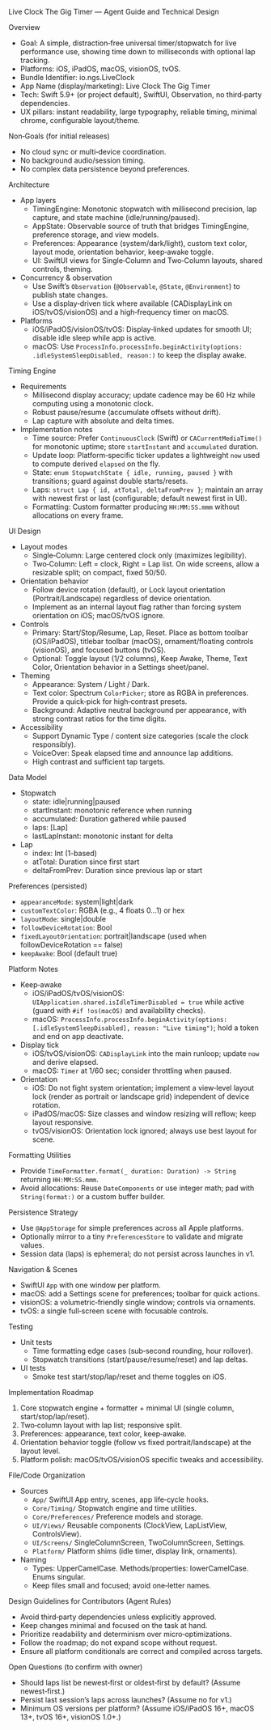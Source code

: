 Live Clock The Gig Timer — Agent Guide and Technical Design

Overview
- Goal: A simple, distraction‑free universal timer/stopwatch for live performance use, showing time down to milliseconds with optional lap tracking.
- Platforms: iOS, iPadOS, macOS, visionOS, tvOS.
- Bundle Identifier: io.ngs.LiveClock
- App Name (display/marketing): Live Clock The Gig Timer
- Tech: Swift 5.9+ (or project default), SwiftUI, Observation, no third‑party dependencies.
- UX pillars: instant readability, large typography, reliable timing, minimal chrome, configurable layout/theme.

Non‑Goals (for initial releases)
- No cloud sync or multi‑device coordination.
- No background audio/session timing.
- No complex data persistence beyond preferences.

Architecture
- App layers
  - TimingEngine: Monotonic stopwatch with millisecond precision, lap capture, and state machine (idle/running/paused).
  - AppState: Observable source of truth that bridges TimingEngine, preference storage, and view models.
  - Preferences: Appearance (system/dark/light), custom text color, layout mode, orientation behavior, keep‑awake toggle.
  - UI: SwiftUI views for Single‑Column and Two‑Column layouts, shared controls, theming.
- Concurrency & observation
  - Use Swift’s `Observation` (`@Observable`, `@State`, `@Environment`) to publish state changes.
  - Use a display‑driven tick where available (CADisplayLink on iOS/tvOS/visionOS) and a high‑frequency timer on macOS.
- Platforms
  - iOS/iPadOS/visionOS/tvOS: Display‑linked updates for smooth UI; disable idle sleep while app is active.
  - macOS: Use `ProcessInfo.processInfo.beginActivity(options: .idleSystemSleepDisabled, reason:)` to keep the display awake.

Timing Engine
- Requirements
  - Millisecond display accuracy; update cadence may be 60 Hz while computing using a monotonic clock.
  - Robust pause/resume (accumulate offsets without drift).
  - Lap capture with absolute and delta times.
- Implementation notes
  - Time source: Prefer `ContinuousClock` (Swift) or `CACurrentMediaTime()` for monotonic uptime; store `startInstant` and `accumulated` duration.
  - Update loop: Platform‑specific ticker updates a lightweight `now` used to compute derived `elapsed` on the fly.
  - State: `enum StopwatchState { idle, running, paused }` with transitions; guard against double starts/resets.
  - Laps: `struct Lap { id, atTotal, deltaFromPrev }`; maintain an array with newest first or last (configurable; default newest first in UI).
  - Formatting: Custom formatter producing `HH:MM:SS.mmm` without allocations on every frame.

UI Design
- Layout modes
  - Single‑Column: Large centered clock only (maximizes legibility).
  - Two‑Column: Left = clock, Right = Lap list. On wide screens, allow a resizable split; on compact, fixed 50/50.
- Orientation behavior
  - Follow device rotation (default), or Lock layout orientation (Portrait/Landscape) regardless of device orientation.
  - Implement as an internal layout flag rather than forcing system orientation on iOS; macOS/tvOS ignore.
- Controls
  - Primary: Start/Stop/Resume, Lap, Reset. Place as bottom toolbar (iOS/iPadOS), titlebar toolbar (macOS), ornament/floating controls (visionOS), and focused buttons (tvOS).
  - Optional: Toggle layout (1/2 columns), Keep Awake, Theme, Text Color, Orientation behavior in a Settings sheet/panel.
- Theming
  - Appearance: System / Light / Dark.
  - Text color: Spectrum `ColorPicker`; store as RGBA in preferences. Provide a quick‑pick for high‑contrast presets.
  - Background: Adaptive neutral background per appearance, with strong contrast ratios for the time digits.
- Accessibility
  - Support Dynamic Type / content size categories (scale the clock responsibly).
  - VoiceOver: Speak elapsed time and announce lap additions.
  - High contrast and sufficient tap targets.

Data Model
- Stopwatch
  - state: idle|running|paused
  - startInstant: monotonic reference when running
  - accumulated: Duration gathered while paused
  - laps: [Lap]
  - lastLapInstant: monotonic instant for delta
- Lap
  - index: Int (1-based)
  - atTotal: Duration since first start
  - deltaFromPrev: Duration since previous lap or start

Preferences (persisted)
- `appearanceMode`: system|light|dark
- `customTextColor`: RGBA (e.g., 4 floats 0…1) or hex
- `layoutMode`: single|double
- `followDeviceRotation`: Bool
- `fixedLayoutOrientation`: portrait|landscape (used when followDeviceRotation == false)
- `keepAwake`: Bool (default true)

Platform Notes
- Keep‑awake
  - iOS/iPadOS/tvOS/visionOS: `UIApplication.shared.isIdleTimerDisabled = true` while active (guard with `#if !os(macOS)` and availability checks).
  - macOS: `ProcessInfo.processInfo.beginActivity(options: [.idleSystemSleepDisabled], reason: "Live timing")`; hold a token and end on app deactivate.
- Display tick
  - iOS/tvOS/visionOS: `CADisplayLink` into the main runloop; update `now` and derive elapsed.
  - macOS: `Timer` at 1/60 sec; consider throttling when paused.
- Orientation
  - iOS: Do not fight system orientation; implement a view‑level layout lock (render as portrait or landscape grid) independent of device rotation.
  - iPadOS/macOS: Size classes and window resizing will reflow; keep layout responsive.
  - tvOS/visionOS: Orientation lock ignored; always use best layout for scene.

Formatting Utilities
- Provide `TimeFormatter.format(_ duration: Duration) -> String` returning `HH:MM:SS.mmm`.
- Avoid allocations: Reuse `DateComponents` or use integer math; pad with `String(format:)` or a custom buffer builder.

Persistence Strategy
- Use `@AppStorage` for simple preferences across all Apple platforms.
- Optionally mirror to a tiny `PreferencesStore` to validate and migrate values.
- Session data (laps) is ephemeral; do not persist across launches in v1.

Navigation & Scenes
- SwiftUI `App` with one window per platform.
- macOS: add a Settings scene for preferences; toolbar for quick actions.
- visionOS: a volumetric‑friendly single window; controls via ornaments.
- tvOS: a single full‑screen scene with focusable controls.

Testing
- Unit tests
  - Time formatting edge cases (sub‑second rounding, hour rollover).
  - Stopwatch transitions (start/pause/resume/reset) and lap deltas.
- UI tests
  - Smoke test start/stop/lap/reset and theme toggles on iOS.

Implementation Roadmap
1) Core stopwatch engine + formatter + minimal UI (single column, start/stop/lap/reset).
2) Two‑column layout with lap list; responsive split.
3) Preferences: appearance, text color, keep‑awake.
4) Orientation behavior toggle (follow vs fixed portrait/landscape) at the layout level.
5) Platform polish: macOS/tvOS/visionOS specific tweaks and accessibility.

File/Code Organization
- Sources
  - `App/` SwiftUI App entry, scenes, app life‑cycle hooks.
  - `Core/Timing/` Stopwatch engine and time utilities.
  - `Core/Preferences/` Preference models and storage.
  - `UI/Views/` Reusable components (ClockView, LapListView, ControlsView).
  - `UI/Screens/` SingleColumnScreen, TwoColumnScreen, Settings.
  - `Platform/` Platform shims (idle timer, display link, ornaments).
- Naming
  - Types: UpperCamelCase. Methods/properties: lowerCamelCase. Enums singular.
  - Keep files small and focused; avoid one‑letter names.

Design Guidelines for Contributors (Agent Rules)
- Avoid third‑party dependencies unless explicitly approved.
- Keep changes minimal and focused on the task at hand.
- Prioritize readability and determinism over micro‑optimizations.
- Follow the roadmap; do not expand scope without request.
- Ensure all platform conditionals are correct and compiled across targets.

Open Questions (to confirm with owner)
- Should laps list be newest‑first or oldest‑first by default? (Assume newest‑first.)
- Persist last session’s laps across launches? (Assume no for v1.)
- Minimum OS versions per platform? (Assume iOS/iPadOS 16+, macOS 13+, tvOS 16+, visionOS 1.0+.)

